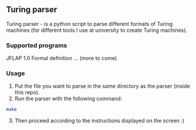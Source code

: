 ## Turing parser 

Turing parser - is a python script to parse different formats of Turing machines (for different tools I use at university to create Turing machines).

### Supported programs
JFLAP 1.0
Formal definition
...
(more to come)

### Usage
1. Put the file you want to parse in the same directory as the parser (inside this repo).
2. Run the parser with the following command:
```bash
make
```
3. Then proceed according to the instructions displayed on the screen :)
